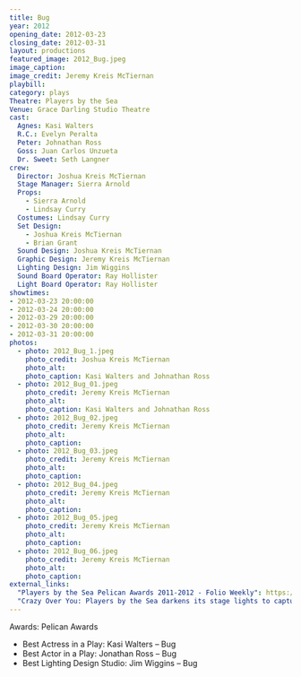 ```yaml
---
title: Bug
year: 2012
opening_date: 2012-03-23
closing_date: 2012-03-31
layout: productions
featured_image: 2012_Bug.jpeg
image_caption: 
image_credit: Jeremy Kreis McTiernan
playbill:
category: plays
Theatre: Players by the Sea
Venue: Grace Darling Studio Theatre
cast: 
  Agnes: Kasi Walters
  R.C.: Evelyn Peralta
  Peter: Johnathan Ross
  Goss: Juan Carlos Unzueta
  Dr. Sweet: Seth Langner
crew:
  Director: Joshua Kreis McTiernan
  Stage Manager: Sierra Arnold
  Props: 
    - Sierra Arnold
    - Lindsay Curry
  Costumes: Lindsay Curry
  Set Design: 
    - Joshua Kreis McTiernan
    - Brian Grant
  Sound Design: Joshua Kreis McTiernan
  Graphic Design: Jeremy Kreis McTiernan
  Lighting Design: Jim Wiggins
  Sound Board Operator: Ray Hollister
  Light Board Operator: Ray Hollister
showtimes: 
- 2012-03-23 20:00:00
- 2012-03-24 20:00:00
- 2012-03-29 20:00:00
- 2012-03-30 20:00:00
- 2012-03-31 20:00:00
photos: 
  - photo: 2012_Bug_1.jpeg
    photo_credit: Joshua Kreis McTiernan
    photo_alt: 
    photo_caption: Kasi Walters and Johnathan Ross
  - photo: 2012_Bug_01.jpeg
    photo_credit: Jeremy Kreis McTiernan
    photo_alt: 
    photo_caption: Kasi Walters and Johnathan Ross
  - photo: 2012_Bug_02.jpeg
    photo_credit: Jeremy Kreis McTiernan
    photo_alt:
    photo_caption:
  - photo: 2012_Bug_03.jpeg
    photo_credit: Jeremy Kreis McTiernan
    photo_alt:
    photo_caption:
  - photo: 2012_Bug_04.jpeg
    photo_credit: Jeremy Kreis McTiernan
    photo_alt:
    photo_caption:
  - photo: 2012_Bug_05.jpeg
    photo_credit: Jeremy Kreis McTiernan
    photo_alt:
    photo_caption:
  - photo: 2012_Bug_06.jpeg
    photo_credit: Jeremy Kreis McTiernan
    photo_alt:
    photo_caption:
external_links:
  "Players by the Sea Pelican Awards 2011-2012 - Folio Weekly": https://web.archive.org/web/20230430011046/https://folioweekly.com/2012/08/20/3424/
  "Crazy Over You: Players by the Sea darkens its stage lights to capture the edgy story of 'Bug'": /wiki/media/news/2012_Bug_Folio_Weekly.jpeg
---
```

Awards: 
Pelican Awards
- Best Actress in a Play: Kasi Walters – Bug
- Best Actor in a Play: Jonathan Ross – Bug
- Best Lighting Design Studio: Jim Wiggins – Bug
